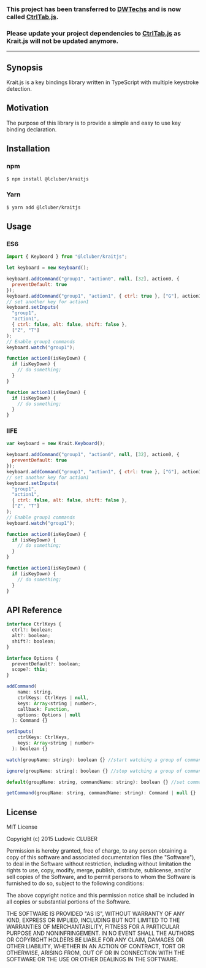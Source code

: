 ### This project has been transferred to [DWTechs](https://github.com/DWTechs/CtrlTab.js) and is now called [CtrlTab.js](https://github.com/DWTechs/CtrlTab.js).

### Please update your project dependencies to [CtrlTab.js](https://github.com/DWTechs/CtrlTab.js) as Krait.js will not be updated anymore.

---

## Synopsis

Krait.js is a key bindings library written in TypeScript with multiple keystroke detection.

## Motivation

The purpose of this library is to provide a simple and easy to use key binding declaration.

## Installation

### npm

```bash
$ npm install @lcluber/kraitjs
```

### Yarn

```bash
$ yarn add @lcluber/kraitjs
```

## Usage

### ES6

```javascript
import { Keyboard } from "@lcluber/kraitjs";

let keyboard = new Keyboard();

keyboard.addCommand("group1", "action0", null, [32], action0, {
  preventDefault: true
});
keyboard.addCommand("group1", "action1", { ctrl: true }, ["G"], action1, null);
// set another key for action1
keyboard.setInputs(
  "group1",
  "action1",
  { ctrl: false, alt: false, shift: false },
  ["Z", "T"]
);
// Enable group1 commands
keyboard.watch("group1");

function action0(isKeyDown) {
  if (isKeyDown) {
    // do something;
  }
}

function action1(isKeyDown) {
  if (isKeyDown) {
    // do something;
  }
}
```

### IIFE

```javascript
var keyboard = new Krait.Keyboard();

keyboard.addCommand("group1", "action0", null, [32], action0, {
  preventDefault: true
});
keyboard.addCommand("group1", "action1", { ctrl: true }, ["G"], action1, null);
// set another key for action1
keyboard.setInputs(
  "group1",
  "action1",
  { ctrl: false, alt: false, shift: false },
  ["Z", "T"]
);
// Enable group1 commands
keyboard.watch("group1");

function action0(isKeyDown) {
  if (isKeyDown) {
    // do something;
  }
}

function action1(isKeyDown) {
  if (isKeyDown) {
    // do something;
  }
}
```

## API Reference

```javascript
interface CtrlKeys {
  ctrl?: boolean;
  alt?: boolean;
  shift?: boolean;
}

interface Options {
  preventDefault?: boolean;
  scope?: this;
}

addCommand(
    name: string,
    ctrlKeys: CtrlKeys | null,
    keys: Array<string | number>,
    callback: Function,
    options: Options | null
  ): Command {}

setInputs(
    ctrlKeys: CtrlKeys,
    keys: Array<string | number>
  ): boolean {}

watch(groupName: string): boolean {} //start watching a group of commands

ignore(groupName: string): boolean {} //stop watching a group of commands

default(groupName: string, commandName: string): boolean {} //set command to default settings

getCommand(groupName: string, commandName: string): Command | null {}

```

## License

MIT License

Copyright (c) 2015 Ludovic CLUBER

Permission is hereby granted, free of charge, to any person obtaining a copy
of this software and associated documentation files (the "Software"), to deal
in the Software without restriction, including without limitation the rights
to use, copy, modify, merge, publish, distribute, sublicense, and/or sell
copies of the Software, and to permit persons to whom the Software is
furnished to do so, subject to the following conditions:

The above copyright notice and this permission notice shall be included in all
copies or substantial portions of the Software.

THE SOFTWARE IS PROVIDED "AS IS", WITHOUT WARRANTY OF ANY KIND, EXPRESS OR
IMPLIED, INCLUDING BUT NOT LIMITED TO THE WARRANTIES OF MERCHANTABILITY,
FITNESS FOR A PARTICULAR PURPOSE AND NONINFRINGEMENT. IN NO EVENT SHALL THE
AUTHORS OR COPYRIGHT HOLDERS BE LIABLE FOR ANY CLAIM, DAMAGES OR OTHER
LIABILITY, WHETHER IN AN ACTION OF CONTRACT, TORT OR OTHERWISE, ARISING FROM,
OUT OF OR IN CONNECTION WITH THE SOFTWARE OR THE USE OR OTHER DEALINGS IN THE
SOFTWARE.
